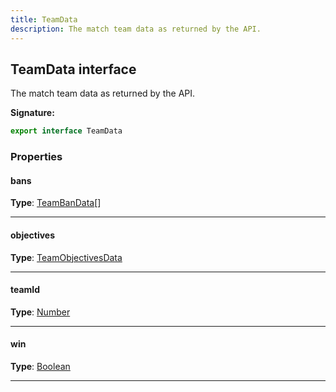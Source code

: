 ```yaml
---
title: TeamData
description: The match team data as returned by the API.
---
```


## TeamData interface

The match team data as returned by the API.

**Signature:**

```ts
export interface TeamData 
```

### Properties

#### bans



**Type**: [TeamBanData](/api/TeamBanData.md)[]

---

#### objectives



**Type**: [TeamObjectivesData](/api/TeamObjectivesData.md)

---

#### teamId



**Type**: [Number](https://developer.mozilla.org/en-US/docs/Web/JavaScript/Reference/Global_Objects/Number)

---

#### win



**Type**: [Boolean](https://developer.mozilla.org/en-US/docs/Web/JavaScript/Reference/Global_Objects/Boolean)

---

